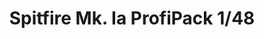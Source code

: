 ---
layout: product
title: "Spitfire Mk. Ia ProfiPack 1/48"
price: "4200" 
desc: "Maketa"
img_path: "/assets/img/82151.webp"
brand: "EDUARD"
available: false
special_offer: false
new: false
soon: true
cat: "010000"
subcat: "010400"
subsubcat: "00"
sifra: "82151"
popular: false
---